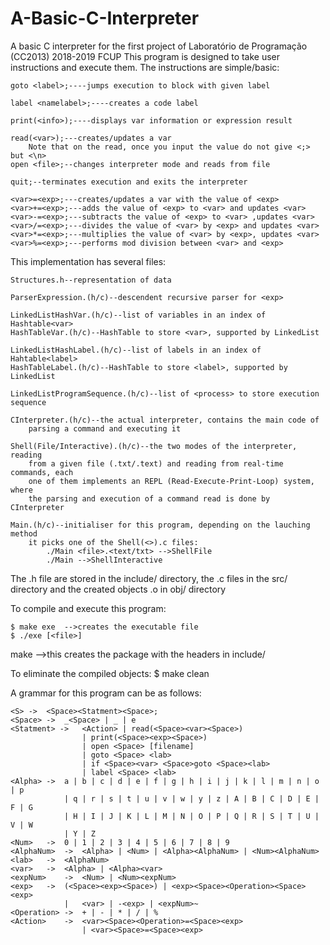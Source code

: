 # A-Basic-C-Interpreter
A basic C interpreter for the first project of Laboratório de Programação (CC2013) 2018-2019 FCUP
This program is designed to take user instructions and execute them.
The instructions are simple/basic:

    goto <label>;----jumps execution to block with given label
    
    label <namelabel>;----creates a code label
    
    print(<info>);----displays var information or expression result
    
    read(<var>);---creates/updates a var
        Note that on the read, once you input the value do not give <;> but <\n>
    open <file>;--changes interpreter mode and reads from file 
    
    quit;--terminates execution and exits the interpreter
    
    <var>=<exp>;---creates/updates a var with the value of <exp>
    <var>+=<exp>;---adds the value of <exp> to <var> and updates <var>
    <var>-=<exp>;---subtracts the value of <exp> to <var> ,updates <var>
    <var>/=<exp>;---divides the value of <var> by <exp> and updates <var>
    <var>*=<exp>;---multiplies the value of <var> by <exp>, updates <var>
    <var>%=<exp>;---performs mod division between <var> and <exp>


This implementation has several files:

    Structures.h--representation of data
    
    ParserExpression.(h/c)--descendent recursive parser for <exp>
    
    LinkedListHashVar.(h/c)--list of variables in an index of Hashtable<var>
    HashTableVar.(h/c)--HashTable to store <var>, supported by LinkedList
    
    LinkedListHashLabel.(h/c)--list of labels in an index of Hahtable<label>
    HashTableLabel.(h/c)--HashTable to store <label>, supported by LinkedList
    
    LinkedListProgramSequence.(h/c)--list of <process> to store execution sequence
    
    CInterpreter.(h/c)--the actual interpreter, contains the main code of
        parsing a command and executing it 

    Shell(File/Interactive).(h/c)--the two modes of the interpreter, reading 
        from a given file (.txt/.text) and reading from real-time commands, each
        one of them implements an REPL (Read-Execute-Print-Loop) system, where
        the parsing and execution of a command read is done by CInterpreter
    
    Main.(h/c)--initialiser for this program, depending on the lauching method
        it picks one of the Shell(<>).c files:
            ./Main <file>.<text/txt> -->ShellFile
            ./Main -->ShellInteractive

The .h file are stored in the include/ directory, the .c files in the src/
        directory and the created objects .o in obj/ directory

To compile and execute this program:

    $ make exe  -->creates the executable file
    $ ./exe [<file>]
make    -->this creates the package with the headers in include/

To eliminate the compiled objects: $ make clean

A grammar for this program can be as follows:

    <S> ->  <Space><Statment><Space>;
    <Space> ->  _<Space> | _ | e
    <Statment> ->   <Action> | read(<Space><var><Space>)
                    | print(<Space><exp><Space>)
                    | open <Space> [filename]
                    | goto <Space> <lab>
                    | if <Space><var> <Space>goto <Space><lab>
                    | label <Space> <lab>
    <Alpha> ->  a | b | c | d | e | f | g | h | i | j | k | l | m | n | o | p
                | q | r | s | t | u | v | w | y | z | A | B | C | D | E | F | G
                | H | I | J | K | L | M | N | O | P | Q | R | S | T | U | V | W
                | Y | Z
    <Num>   ->  0 | 1 | 2 | 3 | 4 | 5 | 6 | 7 | 8 | 9
    <AlphaNum>  ->  <Alpha> | <Num> | <Alpha><AlphaNum> | <Num><AlphaNum>
    <lab>   ->  <AlphaNum>
    <var>   ->  <Alpha> | <Alpha><var>
    <expNum>    ->  <Num> | <Num><expNum>
    <exp>   ->  (<Space><exp><Space>) | <exp><Space><Operation><Space><exp>
                |   <var> | -<exp> | <expNum>~
    <Operation> ->  + | - | * | / | %
    <Action>    ->  <var><Space><Operation>=<Space><exp>
                    | <var><Space>=<Space><exp>
